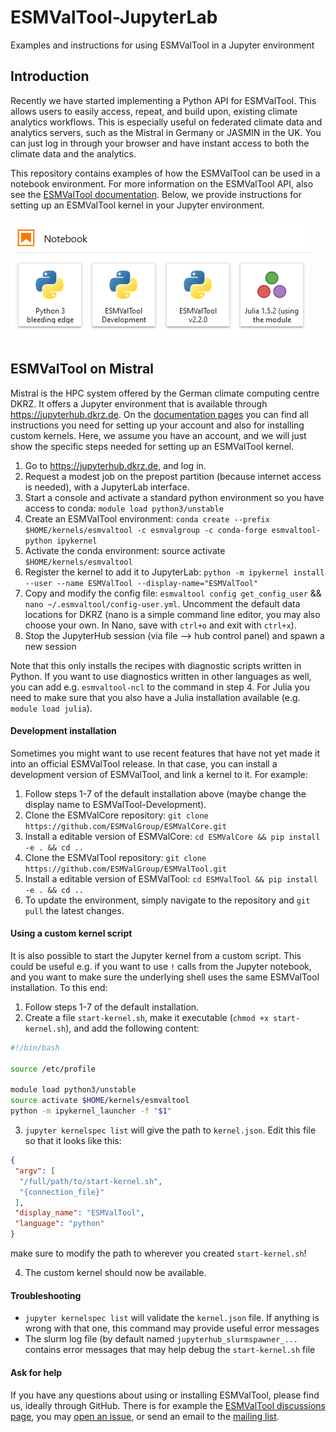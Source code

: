 # ESMValTool-JupyterLab

Examples and instructions for using ESMValTool in a Jupyter environment

## Introduction

Recently we have started implementing a Python API for ESMValTool. This allows users to easily access, repeat, and build upon, existing climate analytics workflows. This is especially useful on federated climate data and analytics servers, such as the Mistral in Germany or JASMIN in the UK. You can just log in through your browser and have instant access to both the climate data and the analytics.

This repository contains examples of how the ESMValTool can be used in a notebook environment. For more information on the ESMValTool API, also see the [ESMValTool documentation](https://docs.esmvaltool.org/projects/esmvalcore/en/latest/api/esmvalcore.api.html). Below, we provide instructions for setting up an ESMValTool kernel in your Jupyter environment.

![screenshot of ESMValTool kernels in JupyterLab environment](esmvaltool_kernels.png)

## ESMValTool on Mistral

Mistral is the HPC system offered by the German climate computing centre DKRZ. It offers a Jupyter environment that is available through https://jupyterhub.dkrz.de. On the [documentation pages](https://jupyterhub.gitlab-pages.dkrz.de/jupyterhub-docs/index.html) you can find all instructions you need for setting up your account and also for installing custom kernels. Here, we assume you have an account, and we will just show the specific steps needed for setting up an ESMValTool kernel.

1. Go to https://jupyterhub.dkrz.de, and log in.
2. Request a modest job on the prepost partition (because internet access is needed), with a JupyterLab interface.
3. Start a console and activate a standard python environment so you have access to conda: `module load python3/unstable`
4. Create an ESMValTool environment: `conda create --prefix $HOME/kernels/esmvaltool -c esmvalgroup -c conda-forge esmvaltool-python ipykernel`
5. Activate the conda environment: source activate `$HOME/kernels/esmvaltool`
6. Register the kernel to add it to JupyterLab: `python -m ipykernel install --user --name ESMValTool --display-name="ESMValTool"`
7. Copy and modify the config file: `esmvaltool config get_config_user` && `nano ~/.esmvaltool/config-user.yml`. Uncomment the default data locations for DKRZ (nano is a simple command line editor, you may also choose your own. In Nano, save with `ctrl+o` and exit with `ctrl+x`).
8. Stop the JupyterHub session (via file --> hub control panel) and spawn a new session

Note that this only installs the recipes with diagnostic scripts written in Python. If you want to use diagnostics written in other languages as well, you can add e.g. `esmvaltool-ncl` to the command in step 4. For Julia you need to make sure that you also have a Julia installation available (e.g. `module load julia`).

#### Development installation

Sometimes you might want to use recent features that have not yet made it into an official ESMValTool release. In that case, you can install a development version of ESMValTool, and link a kernel to it. For example:

1. Follow steps 1-7 of the default installation above (maybe change the display name to ESMValTool-Development).
2. Clone the ESMValCore repository: `git clone https://github.com/ESMValGroup/ESMValCore.git`
3. Install a editable version of ESMValCore: `cd ESMValCore && pip install -e . && cd ..`
4. Clone the ESMValTool repository: `git clone https://github.com/ESMValGroup/ESMValTool.git`
5. Install a editable version of ESMValTool: `cd ESMValTool && pip install -e . && cd ..`
6. To update the environment, simply navigate to the repository and `git pull` the latest changes.

#### Using a custom kernel script

It is also possible to start the Jupyter kernel from a custom script. This could be useful e.g. if you want to use `!` calls from the Jupyter notebook, and you want to make sure the underlying shell uses the same ESMValTool installation. To this end:

1. Follow steps 1-7 of the default installation.
2. Create a file `start-kernel.sh`, make it executable (`chmod +x start-kernel.sh`), and add the following content:

```sh
#!/bin/bash

source /etc/profile

module load python3/unstable
source activate $HOME/kernels/esmvaltool
python -m ipykernel_launcher -f "$1"
```

3. `jupyter kernelspec list` will give the path to `kernel.json`. Edit this file so that it looks like this:

```json
{
 "argv": [
  "/full/path/to/start-kernel.sh",
  "{connection_file}"
 ],
 "display_name": "ESMValTool",
 "language": "python"
}
```
make sure to modify the path to wherever you created `start-kernel.sh`!

4. The custom kernel should now be available.

#### Troubleshooting

- `jupyter kernelspec list` will validate the `kernel.json` file. If anything is wrong with that one, this command may provide useful error messages
- The slurm log file (by default named `jupyterhub_slurmspawner_...` contains error messages that may help debug the `start-kernel.sh` file

#### Ask for help

If you have any questions about using or installing ESMValTool, please find us, ideally through GitHub. There is for example the [ESMValTool discussions page](https://github.com/ESMValGroup/ESMValTool/discussions), you may [open an issue](https://github.com/ESMValGroup/ESMValTool/issues/new), or send an email to the [mailing list](https://docs.esmvaltool.org/en/latest/introduction.html#mailing-list).
